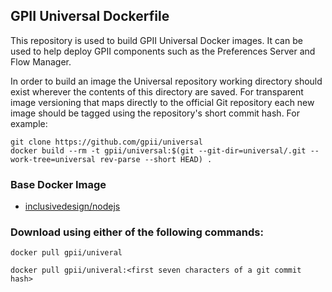## GPII Universal Dockerfile


This repository is used to build GPII Universal Docker images. It can be used to help deploy GPII components such as the Preferences Server and Flow Manager.

In order to build an image the Universal repository working directory should exist wherever the contents of this directory are saved. For transparent image versioning that maps directly to the official Git repository each new image should be tagged using the repository's short commit hash. For example:

    git clone https://github.com/gpii/universal
    docker build --rm -t gpii/universal:$(git --git-dir=universal/.git --work-tree=universal rev-parse --short HEAD) .


### Base Docker Image

* [inclusivedesign/nodejs](https://registry.hub.docker.com/u/inclusivedesign/nodejs/)


### Download using either of the following commands:

    docker pull gpii/univeral

    docker pull gpii/univeral:<first seven characters of a git commit hash>
